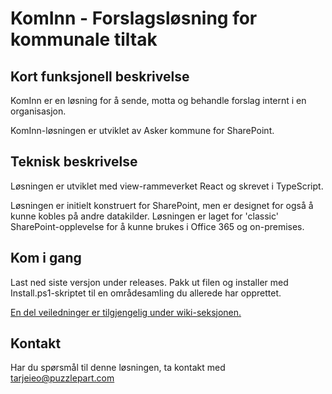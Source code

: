 # KomInn - Forslagsløsning for kommunale tiltak

## Kort funksjonell beskrivelse

KomInn er en løsning for å sende, motta og behandle forslag internt i en organisasjon.

KomInn-løsningen er utviklet av Asker kommune for SharePoint. 

## Teknisk beskrivelse

Løsningen er utviklet med view-rammeverket React og skrevet i TypeScript.

Løsningen er initielt konstruert for SharePoint, men er designet for også å kunne kobles på andre datakilder. Løsningen er laget for 'classic' SharePoint-opplevelse for å kunne brukes i Office 365 og on-premises.

## Kom i gang

Last ned siste versjon under releases. Pakk ut filen og installer med Install.ps1-skriptet til en områdesamling du allerede har opprettet.

<a href="https://github.com/KomInn/kominn/wiki">En del veiledninger er tilgjengelig under wiki-seksjonen.</a>

## Kontakt

Har du spørsmål til denne løsningen, ta kontakt med tarjeieo@puzzlepart.com
